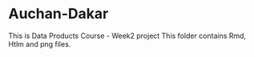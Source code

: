 # Auchan-Dakar
This is Data Products Course - Week2 project
This folder contains Rmd, Htlm and png files.
